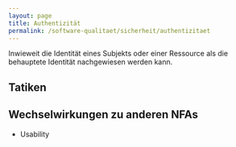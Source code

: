 ```yaml
---
layout: page
title: Authentizität
permalink: /software-qualitaet/sicherheit/authentizitaet
---
```


Inwieweit die Identität eines Subjekts oder einer Ressource als die behauptete Identität nachgewiesen werden kann.

## Tatiken

## Wechselwirkungen zu anderen NFAs

* Usability
